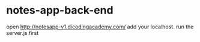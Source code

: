 # notes-app-back-end

open http://notesapp-v1.dicodingacademy.com/
add your localhost.
run the server.js first
